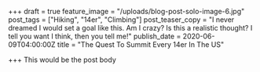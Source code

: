 +++
draft = true
feature_image = "/uploads/blog-post-solo-image-6.jpg"
post_tags = ["Hiking", "14er", "Climbing"]
post_teaser_copy = "I never dreamed I would set a goal like this. Am I crazy? Is this a realistic thought? I tell you want I think, then you tell me!"
publish_date = 2020-06-09T04:00:00Z
title = "The Quest To Summit Every 14er In The US"

+++
This would be the post body
